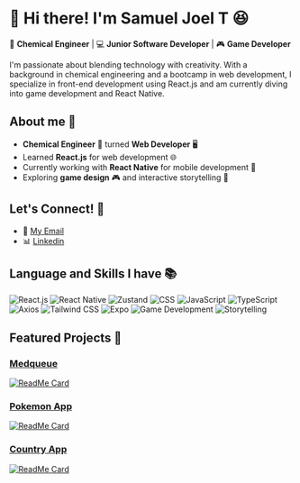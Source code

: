 # 👋 Hi there! I'm Samuel Joel T 😆
🔬 **Chemical Engineer** | 💻 **Junior Software Developer** | 🎮 **Game Developer**

I'm passionate about blending technology with creativity. With a background in chemical engineering and a bootcamp in web development, I specialize in front-end development using React.js and am currently diving into game development and React Native.

## About me 🤔
- **Chemical Engineer** 🧪 turned **Web Developer** 🖥
- Learned **React.js** for web development 🌐
- Currently working with **React Native** for mobile development 📱
- Exploring **game design** 🎮 and interactive storytelling 📝

## Let's Connect! 🔎
- 📇 [My Email](samueljoel464@gmail.com)
- 📊 [Linkedin](linkedin.com/in/samueljoelt/)

## Language and Skills I have 📚

![React.js](https://img.shields.io/badge/React.js-61DAFB?style=for-the-badge&logo=react&logoColor=white) ![React Native](https://img.shields.io/badge/React%20Native-61DAFB?style=for-the-badge&logo=react&logoColor=white) ![Zustand](https://img.shields.io/badge/Zustand-4D8C7A?style=for-the-badge&logo=react&logoColor=white) ![CSS](https://img.shields.io/badge/CSS-1572B6?style=for-the-badge&logo=css3&logoColor=white) ![JavaScript](https://img.shields.io/badge/JavaScript-F7DF1E?style=for-the-badge&logo=javascript&logoColor=black) ![TypeScript](https://img.shields.io/badge/TypeScript-3178C6?style=for-the-badge&logo=typescript&logoColor=white) ![Axios](https://img.shields.io/badge/Axios-5A29E3?style=for-the-badge&logo=axios&logoColor=white) ![Tailwind CSS](https://img.shields.io/badge/Tailwind%20CSS-06B6D4?style=for-the-badge&logo=tailwindcss&logoColor=white) ![Expo](https://img.shields.io/badge/Expo-000020?style=for-the-badge&logo=expo&logoColor=white)  ![Game Development](https://img.shields.io/badge/Game%20Development-000000?style=for-the-badge&logo=gamepad&logoColor=white) ![Storytelling](https://img.shields.io/badge/Storytelling-FF5733?style=for-the-badge&logo=book&logoColor=white)
 
## Featured Projects 🌟

### [Medqueue](https://github.com/Medqueue-Alta/Medqueue-FE)
[![ReadMe Card](https://github-readme-stats.vercel.app/api/pin/?username=Medqueue-Alta&repo=Medqueue-FE&theme=tokyonight)](https://github.com/Medqueue-Alta/Medqueue-FE)


### [Pokemon App](https://github.com/LemKimia/pokemon-app)
[![ReadMe Card](https://github-readme-stats.vercel.app/api/pin/?username=LemKimia&repo=pokemon-app&theme=tokyonight)](https://github.com/LemKimia/pokemon-app)


### [Country App](https://github.com/Lemkimia/country-app)
[![ReadMe Card](https://github-readme-stats.vercel.app/api/pin/?username=LemKimia&repo=country-app&theme=tokyonight)](https://github.com/LemKimia/country-app)

  
<!-- MARKDOWN LINKS & IMAGES -->
[ReactJS]: https://img.shields.io/badge/React-20232A?style=for-the-badge&logo=react&logoColor=61DAFB
[ReactJS-url]: https://reactjs.org/
[Axios]: https://img.shields.io/badge/Axios-5A29E4?style=for-the-badge&logo=axios&logoColor=white
[Axios-url]: https://axios-http.com/
[TailwindCSS]: https://img.shields.io/badge/Tailwind_CSS-38B2AC?style=for-the-badge&logo=tailwind-css&logoColor=white
[TailwindCSS-url]: https://tailwindcss.com/
[ReactNative]: https://img.shields.io/badge/React_Native-20232A?style=for-the-badge&logo=react&logoColor=61DAFB
[ReactNative-url]: https://reactnative.dev/
[Expo.dev]: https://img.shields.io/badge/Expo-000020?style=for-the-badge&logo=expo&logoColor=white
[Expo-url]: https://expo.dev/
[Axios]: https://img.shields.io/badge/Axios-5A29E4?style=for-the-badge&logo=axios&logoColor=white
[Axios-url]: https://axios-http.com/
[Zustand]: https://img.shields.io/badge/Zustand-775bb5?style=for-the-badge&logo=&logoColor=white
[Zustand-url]: https://zustand-demo.pmnd.rs/
